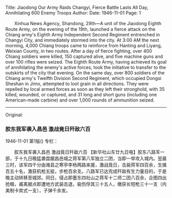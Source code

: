 Title: Jiaodong Our Army Raids Changyi, Fierce Battle Lasts All Day, Annihilating 600 Enemy Troops
Author:
Date: 1946-11-01
Page: 1

　　Xinhua News Agency, Shandong, 29th—A unit of the Jiaodong Eighth Route Army, on the evening of the 19th, launched a fierce attack on the Chiang army's Eighth Army Independent Second Regiment entrenched in Changyi City, and immediately stormed into the city. At 3:00 AM the next morning, 4,000 Chiang troops came to reinforce from Hanting and Liyang, Weixian County, in two routes. After a day of fierce fighting, over 400 Chiang soldiers were killed, 150 captured alive, and five machine guns and over 100 rifles were seized. The Eighth Route Army, having achieved its goal of annihilating the enemy's active forces, took the initiative to transfer to the outskirts of the city that evening. On the same day, over 800 soldiers of the Chiang army's Twelfth Division Second Regiment, which occupied Dongsi Sheshan in Jimo, attempted to loot grain in all directions. They were repelled by local armed forces as soon as they left their stronghold, with 35 killed, wounded, or captured, and 31 long and short guns (including one American-made carbine) and over 1,000 rounds of ammunition seized.



<hr /> 

Original: 


### 胶东我军袭入昌邑  激战竟日歼敌六百

1946-11-01
第1版()
专栏：

　　胶东我军袭入昌邑
    激战竟日歼敌六百
    【新华社山东廿九日电】胶东八路军一部，于十九日晚猛袭盘踞昌邑城之蒋军第八军独立二团，当即一举攻入城内。翌晨三时，该军四千分由潍县之寒亭李杨两路来援，激战竟日，击毙蒋军四百余，生擒百五十名，激获机枪五挺，步枪百余支。八路军已达完成歼敌有生力量目的，于是晚主动转移至城郊。同日，侵占即墨东四社山之蒋军十二师二团八百余，企图四出抢粮，甫离据点即遭地方武装击退，毙伤俘其三十五人，缴获长短枪三十一支（内美制卡宾式一支），子弹千余发。
